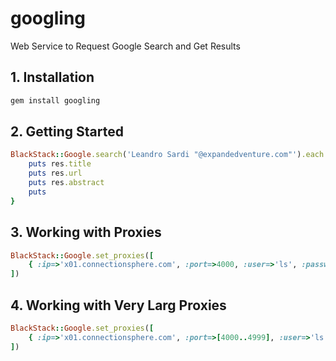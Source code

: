 # googling
Web Service to Request Google Search and Get Results 

## 1. Installation

```bash
gem install googling
```

## 2. Getting Started

```ruby
BlackStack::Google.search('Leandro Sardi "@expandedventure.com"').each { |res|
    puts res.title
    puts res.url
    puts res.abstract
    puts
}
```

## 3. Working with Proxies

```ruby
BlackStack::Google.set_proxies([
    { :ip=>'x01.connectionsphere.com', :port=>4000, :user=>'ls', :password=>'ls4000' }
])
```

## 4. Working with Very Larg Proxies

```ruby
BlackStack::Google.set_proxies([
    { :ip=>'x01.connectionsphere.com', :port=>[4000..4999], :user=>'ls', :password=>'ls4000' }
])
```

